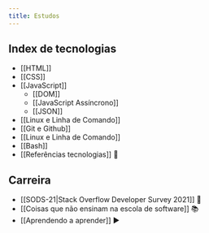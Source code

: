 ```yaml
---
title: Estudos
---
```


## Index de tecnologias
- [[HTML]]
- [[CSS]]
- [[JavaScript]]
	- [[DOM]]
	- [[JavaScript Assíncrono]]
	- [[JSON]]
- [[Linux e Linha de Comando]]
- [[Git e Github]]
- [[Linux e Linha de Comando]]
- [[Bash]]
- [[Referências tecnologias]] 🔗

## Carreira
- [[SODS-21|Stack Overflow Developer Survey 2021]] 🔗
- [[Coisas que não ensinam na escola de software]] 📚
- [[Aprendendo a aprender]] ▶️